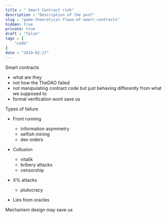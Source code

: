 ```yaml
---
title : " Smart Contract risk"
description : "Description of the post"
slug : "game-theoretical-flaws-of-smart-contracts"
hidden: true
private: true
draft : "false"
tags : [
    "code"
]
date : "2019-02-17"
---
```


Smart contracts
- what are they
- not how the TheDAO failed 
- not manipulating contract code but just behaving differently from what we supposed to
- formal verification wont save us

Types of failure
- Front running
  - information asymmetry
  - selfish mining
  - dex orders
  
- Collusion
  - vitalik
  - bribery attacks
  - censorship
  
- X% attacks
  - plutocracy

- Lies from oracles

Mechanism design may save us